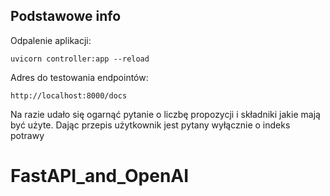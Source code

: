 ## Podstawowe info


Odpalenie aplikacji:
```
uvicorn controller:app --reload
```

Adres do testowania endpointów:
```
http://localhost:8000/docs 
```

Na razie udało się ogarnąć pytanie o liczbę propozycji i składniki jakie
mają być użyte. Dając przepis użytkownik jest pytany wyłącznie o indeks potrawy


# FastAPI_and_OpenAI
